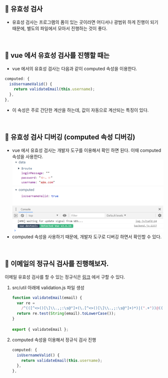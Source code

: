 📌 유효성 검사
-
* 유효성 검사는 프로그램의 폼이 있는 곳이라면 어디서나 광범위 하게 진행이 되기 때문에, 별도의 파일에서 모아서 진행하는 것이 좋다. 


<br/>

📌 vue 에서 유효성 검사를 진행할 때는
-
* vue 에서의 유효성 검사는 다음과 같이 computed 속성을 이용한다.
```javascript
computed: {
  isUsernameValid() {
    return validateEmail(this.username);
  },
},
```
* 이 속성은 주로 간단한 계산을 하는데, 값이 자동으로 계산되는 특징이 있다.


<br/>


📌 유효성 검사 디버깅 (computed 속성 디버깅)
-
* vue 에서 유효성 검사는 개발자 도구를 이용해서 확인 하면 된다. 이때 computed 속성을 사용한다.
![이미지](./img/2_1.png)
* computed 속성을 사용하기 때문에, 개발자 도구로 디버깅 하면서 확인할 수 있다.



<br/>


📌 이메일의 정규식 검사를 진행해보자.
-

이메일 유효성 검사를 할 수 있는 정규식은 [링크](https://stackoverflow.com/questions/46155/how-to-validate-an-email-address-in-javascript#) 에서 구할 수 있다.

1. src/util 아래에 validation.js 파일 생성
    ```javascript
    function validateEmail(email) {
      var re =
        /^(([^<>()[\]\\.,;:\s@"]+(\.[^<>()[\]\\.,;:\s@"]+)*)|(".+"))@((\[[0-9]{1,3}\.[0-9]{1,3}\.[0-9]{1,3}\.[0-9]{1,3}\])|(([a-zA-Z\-0-9]+\.)+[a-zA-Z]{2,}))$/;
      return re.test(String(email).toLowerCase());
    }
    
    export { validateEmail };
    ```
2. computed 속성을 이용해서 정규식 검사 진행
    ```javascript
    computed: {
      isUsernameValid() {
        return validateEmail(this.username);
      },
    },
    ```


